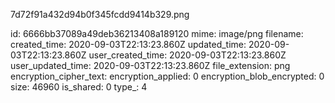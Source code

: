 7d72f91a432d94b0f345fcdd9414b329.png

id: 6666bb37089a49deb36213408a189120
mime: image/png
filename: 
created_time: 2020-09-03T22:13:23.860Z
updated_time: 2020-09-03T22:13:23.860Z
user_created_time: 2020-09-03T22:13:23.860Z
user_updated_time: 2020-09-03T22:13:23.860Z
file_extension: png
encryption_cipher_text: 
encryption_applied: 0
encryption_blob_encrypted: 0
size: 46960
is_shared: 0
type_: 4